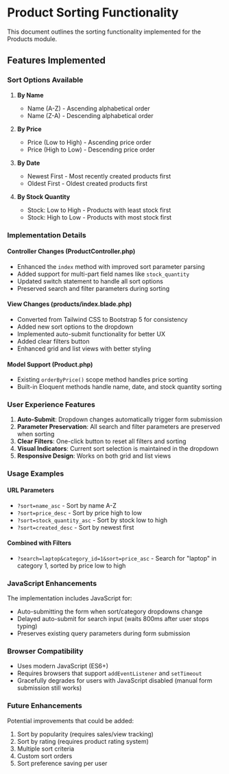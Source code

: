 # Product Sorting Functionality

This document outlines the sorting functionality implemented for the Products module.

## Features Implemented

### Sort Options Available

1. **By Name**
   - Name (A-Z) - Ascending alphabetical order
   - Name (Z-A) - Descending alphabetical order

2. **By Price**
   - Price (Low to High) - Ascending price order
   - Price (High to Low) - Descending price order

3. **By Date**
   - Newest First - Most recently created products first
   - Oldest First - Oldest created products first

4. **By Stock Quantity**
   - Stock: Low to High - Products with least stock first
   - Stock: High to Low - Products with most stock first

### Implementation Details

#### Controller Changes (ProductController.php)
- Enhanced the `index` method with improved sort parameter parsing
- Added support for multi-part field names like `stock_quantity`
- Updated switch statement to handle all sort options
- Preserved search and filter parameters during sorting

#### View Changes (products/index.blade.php)
- Converted from Tailwind CSS to Bootstrap 5 for consistency
- Added new sort options to the dropdown
- Implemented auto-submit functionality for better UX
- Added clear filters button
- Enhanced grid and list views with better styling

#### Model Support (Product.php)
- Existing `orderByPrice()` scope method handles price sorting
- Built-in Eloquent methods handle name, date, and stock quantity sorting

### User Experience Features

1. **Auto-Submit**: Dropdown changes automatically trigger form submission
2. **Parameter Preservation**: All search and filter parameters are preserved when sorting
3. **Clear Filters**: One-click button to reset all filters and sorting
4. **Visual Indicators**: Current sort selection is maintained in the dropdown
5. **Responsive Design**: Works on both grid and list views

### Usage Examples

#### URL Parameters
- `?sort=name_asc` - Sort by name A-Z
- `?sort=price_desc` - Sort by price high to low
- `?sort=stock_quantity_asc` - Sort by stock low to high
- `?sort=created_desc` - Sort by newest first

#### Combined with Filters
- `?search=laptop&category_id=1&sort=price_asc` - Search for "laptop" in category 1, sorted by price low to high

### JavaScript Enhancements

The implementation includes JavaScript for:
- Auto-submitting the form when sort/category dropdowns change
- Delayed auto-submit for search input (waits 800ms after user stops typing)
- Preserves existing query parameters during form submission

### Browser Compatibility

- Uses modern JavaScript (ES6+)
- Requires browsers that support `addEventListener` and `setTimeout`
- Gracefully degrades for users with JavaScript disabled (manual form submission still works)

### Future Enhancements

Potential improvements that could be added:
1. Sort by popularity (requires sales/view tracking)
2. Sort by rating (requires product rating system)
3. Multiple sort criteria
4. Custom sort orders
5. Sort preference saving per user
